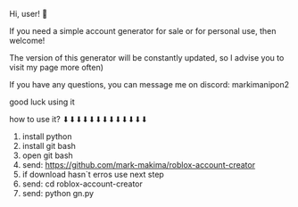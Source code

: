 Hi, user! 👋

If you need a simple account generator for sale or for personal use, then welcome!

The version of this generator will be constantly updated, so I advise you to visit my page more often)

If you have any questions, you can message me on discord: markimanipon2

good luck using it

how to use it?
⬇⬇⬇⬇⬇⬇⬇⬇⬇⬇⬇⬇⬇
1. install python
2. install git bash
3. open git bash
4. send: https://github.com/mark-makima/roblox-account-creator
5. if download hasn`t erros use next step
6. send: cd roblox-account-creator
7. send: python gn.py
